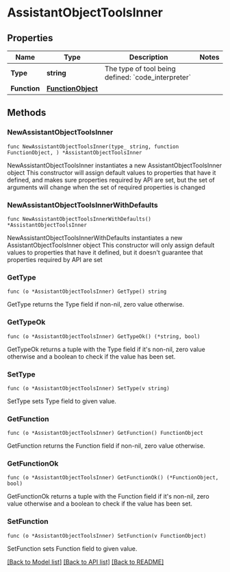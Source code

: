 # AssistantObjectToolsInner

## Properties

Name | Type | Description | Notes
------------ | ------------- | ------------- | -------------
**Type** | **string** | The type of tool being defined: &#x60;code_interpreter&#x60; | 
**Function** | [**FunctionObject**](FunctionObject.md) |  | 

## Methods

### NewAssistantObjectToolsInner

`func NewAssistantObjectToolsInner(type_ string, function FunctionObject, ) *AssistantObjectToolsInner`

NewAssistantObjectToolsInner instantiates a new AssistantObjectToolsInner object
This constructor will assign default values to properties that have it defined,
and makes sure properties required by API are set, but the set of arguments
will change when the set of required properties is changed

### NewAssistantObjectToolsInnerWithDefaults

`func NewAssistantObjectToolsInnerWithDefaults() *AssistantObjectToolsInner`

NewAssistantObjectToolsInnerWithDefaults instantiates a new AssistantObjectToolsInner object
This constructor will only assign default values to properties that have it defined,
but it doesn't guarantee that properties required by API are set

### GetType

`func (o *AssistantObjectToolsInner) GetType() string`

GetType returns the Type field if non-nil, zero value otherwise.

### GetTypeOk

`func (o *AssistantObjectToolsInner) GetTypeOk() (*string, bool)`

GetTypeOk returns a tuple with the Type field if it's non-nil, zero value otherwise
and a boolean to check if the value has been set.

### SetType

`func (o *AssistantObjectToolsInner) SetType(v string)`

SetType sets Type field to given value.


### GetFunction

`func (o *AssistantObjectToolsInner) GetFunction() FunctionObject`

GetFunction returns the Function field if non-nil, zero value otherwise.

### GetFunctionOk

`func (o *AssistantObjectToolsInner) GetFunctionOk() (*FunctionObject, bool)`

GetFunctionOk returns a tuple with the Function field if it's non-nil, zero value otherwise
and a boolean to check if the value has been set.

### SetFunction

`func (o *AssistantObjectToolsInner) SetFunction(v FunctionObject)`

SetFunction sets Function field to given value.



[[Back to Model list]](../README.md#documentation-for-models) [[Back to API list]](../README.md#documentation-for-api-endpoints) [[Back to README]](../README.md)



